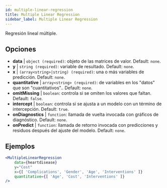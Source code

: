 ```yaml
---
id: multiple-linear-regression
title: Multiple Linear Regression
sidebar_label: Multiple Linear Regression
---
```


Regresión lineal múltiple.

## Opciones

* __data__ | `object (required)`: objeto de las matrices de valor. Default: `none`.
* __y__ | `string (required)`: variable de resultado. Default: `none`.
* __x__ | `(array<string>|string) (required)`: una o más variables de predicción. Default: `none`.
* __quantitative__ | `array<string> (required)`: de variables en los "datos" que son "cuantitativos".. Default: `none`.
* __omitMissing__ | `boolean`: controla si se omiten los valores que faltan. Default: `false`.
* __intercept__ | `boolean`: controla si se ajusta a un modelo con un término de intercepción. Default: `true`.
* __onDiagnostics__ | `function`: llamada de vuelta invocada con gráficos de diagnóstico. Default: `none`.
* __onPredict__ | `function`: llamada de retorno invocada con predicciones y residuos después del ajuste del modelo. Default: `none`.


## Ejemplos

```jsx live
<MultipleLinearRegression 
    data={heartdisease} 
    y="Cost"
    x={[ 'Complications', 'Gender', 'Age', 'Interventions' ]}
    quantitative={[ 'Age', 'Cost', 'Interventions' ]}
/>
```

